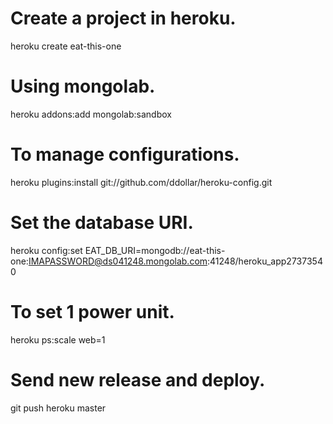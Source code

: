 # Create a project in heroku.
heroku create eat-this-one

# Using mongolab.
heroku addons:add mongolab:sandbox

# To manage configurations.
heroku plugins:install git://github.com/ddollar/heroku-config.git

# Set the database URI.
heroku config:set EAT_DB_URI=mongodb://eat-this-one:IMAPASSWORD@ds041248.mongolab.com:41248/heroku_app27373540

# To set 1 power unit.
heroku ps:scale web=1

# Send new release and deploy.
git push heroku master
